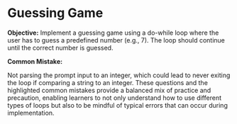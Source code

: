 # Guessing Game

**Objective:**
Implement a guessing game using a do-while loop where the user has to guess a predefined number (e.g., 7). The loop should continue until the correct number is guessed.

**Common Mistake:**

Not parsing the prompt input to an integer, which could lead to never exiting the loop if comparing a string to an integer.
These questions and the highlighted common mistakes provide a balanced mix of practice and precaution, enabling learners to not only understand how to use different types of loops but also to be mindful of typical errors that can occur during implementation.